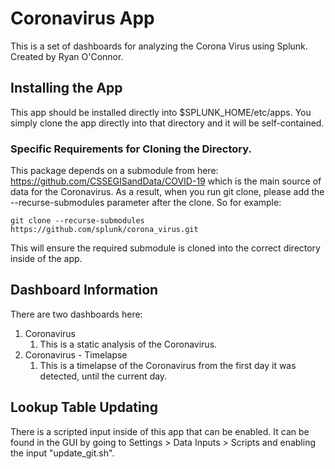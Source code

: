 # Coronavirus App

This is a set of dashboards for analyzing the Corona Virus using Splunk. Created by Ryan O'Connor. 

## Installing the App

This app should be installed directly into $SPLUNK_HOME/etc/apps. You simply clone the app directly into that directory and it will be self-contained. 

### Specific Requirements for Cloning the Directory.

This package depends on a submodule from here: https://github.com/CSSEGISandData/COVID-19 which is the main source of data for the Coronavirus. As a result, when you run git clone, please add the --recurse-submodules parameter after the clone. So for example:

`git clone --recurse-submodules https://github.com/splunk/corona_virus.git`

This will ensure the required submodule is cloned into the correct directory inside of the app. 

## Dashboard Information

There are two dashboards here:

1. Coronavirus 
    1. This is a static analysis of the Coronavirus. 
1. Coronavirus - Timelapse
    1. This is a timelapse of the Coronavirus from the first day it was detected, until the current day. 
    
## Lookup Table Updating

There is a scripted input inside of this app that can be enabled. It can be found in the GUI by going to Settings > Data Inputs > Scripts and enabling the input "update_git.sh". 
